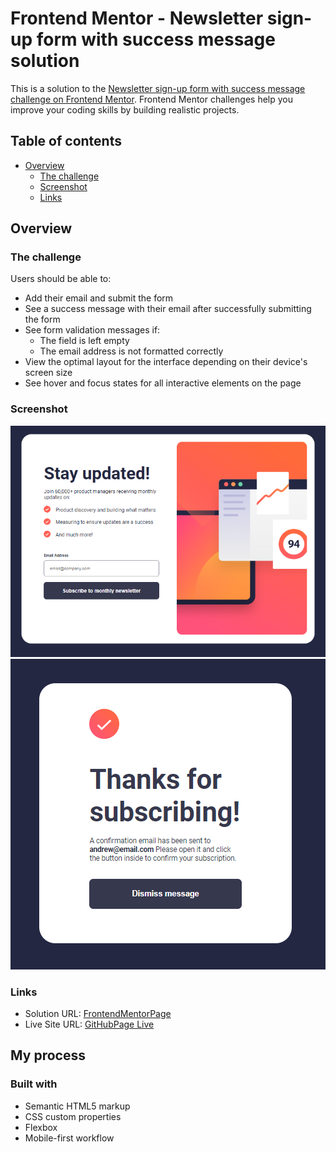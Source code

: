 # Frontend Mentor - Newsletter sign-up form with success message solution

This is a solution to the [Newsletter sign-up form with success message challenge on Frontend Mentor](https://www.frontendmentor.io/challenges/newsletter-signup-form-with-success-message-3FC1AZbNrv). Frontend Mentor challenges help you improve your coding skills by building realistic projects. 

## Table of contents

- [Overview](#overview)
  - [The challenge](#the-challenge)
  - [Screenshot](#screenshot)
  - [Links](#links)

## Overview

### The challenge

Users should be able to:

- Add their email and submit the form
- See a success message with their email after successfully submitting the form
- See form validation messages if:
  - The field is left empty
  - The email address is not formatted correctly
- View the optimal layout for the interface depending on their device's screen size
- See hover and focus states for all interactive elements on the page

### Screenshot

![](./signup.png)
![](./signupok.png)

### Links

- Solution URL: [FrontendMentorPage](https://robecoding.github.io/frontend-mentor-newsletter-sign-up/)
- Live Site URL: [GitHubPage Live](https://robecoding.github.io/frontend-mentor-newsletter-sign-up/)

## My process

### Built with

- Semantic HTML5 markup
- CSS custom properties
- Flexbox
- Mobile-first workflow
